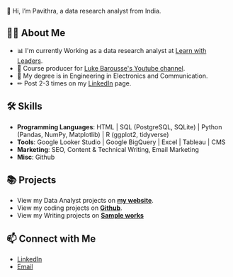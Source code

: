 👋 Hi, I’m Pavithra, a data research analyst from India. 

## 🙋‍♀️ About Me

- 📊 I'm currently Working as a data research analyst at [Learn with Leaders](https://learnwithleaders.com/).
- 🎥 Course producer for [Luke Barousse's Youtube channel](https://www.youtube.com/c/lukebarousse). 
- 📐 My degree is in Engineering in Electronics and Communication.
- ✏ Post 2-3 times on my [LinkedIn](https://www.linkedin.com/in/pavithra-muniyandi-1116b5114/) page. 

## 🛠 Skills
- **Programming Languages**: HTML | SQL (PostgreSQL, SQLite) | Python (Pandas, NumPy, Matplotlib) | R (ggplot2, tidyverse)
- **Tools**: Google Looker Studio | Google BigQuery | Excel | Tableau | CMS
- **Marketing**: SEO, Content & Technical Writing, Email Marketing
- **Misc**: Github

## 📚 Projects

- View my Data Analyst projects on [**my website**](https://public.tableau.com/app/profile/pavithra.muniyandi/vizzes). 
- View my coding projects on [**Github**](https://github.com/Pavithra24-py).
- View my Writing projects on [**Sample works**](https://docs.google.com/document/d/1r4zyzJfFl-QtJWOo6WPM3h8o-Kn2ZpZvc-hjhC4LkRA/edit)


## 📫 Connect with Me

- [LinkedIn](https://www.linkedin.com/in/pavithra-muniyandi-1116b5114/)
- [Email](mailto:vippavithra1998@gmail.com)


